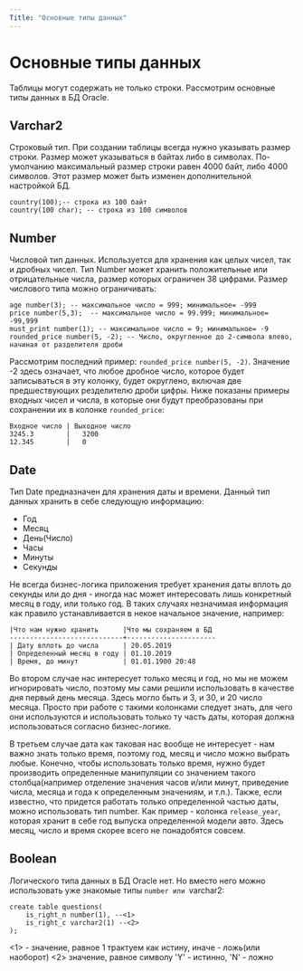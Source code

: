 ```yaml
---
Title: "Основные типы данных"
---
```


# Основные типы данных

Таблицы могут содержать не только строки. Рассмотрим основные типы
данных в БД Oracle.

## Varchar2

Строковый тип. При создании таблицы всегда нужно указывать размер
строки. Размер может указываться в байтах либо в символах. По-умолчанию
максимальный размер строки равен 4000 байт, либо 4000 символов. Этот
размер может быть изменен дополнительной настройкой БД.

    country(100);-- строка из 100 байт
    country(100 char); -- строка из 100 символов

## Number

Числовой тип данных. Используется для хранения как целых чисел, так и
дробных чисел. Тип Number может хранить положительные или отрицательные
числа, размер которых ограничен 38 цифрами. Размер числового типа можно
ограничивать:

    age number(3); -- максимальное число = 999; минимальное= -999
    price number(5,3);  -- максимальное число = 99.999; минимальное= -99,999
    must_print number(1); -- максимальное число = 9; минимальное= -9
    rounded_price number(5, -2); -- Число, округленное до 2-символа влево, начиная от разделителя дроби

Рассмотрим последний пример: `rounded_price number(5, -2)`. Значение -2
здесь означает, что любое дробное число, которое будет записываться в
эту колонку, будет округлено, включая две предшествующих резделителю
дроби цифры. Ниже показаны примеры входных чисел и числа, в которые они
будут преобразованы при сохранении их в колонке `rounded_price`:

    Входное число | Выходное число
    3245.3        |   3200
    12.345        |   0

## Date

Тип Date предназначен для хранения даты и времени. Данный тип данных
хранить в себе следующую информацию:

-   Год
-   Месяц
-   День(Число)
-   Часы
-   Минуты
-   Секунды

Не всегда бизнес-логика приложения требует хранения даты вплоть до
секунды или до дня - иногда нас может интересовать лишь конкретный месяц
в году, или только год. В таких случаях незначимая информация как
правило устанавливается в некое начальное значение, например:

    |Что нам нужно хранить      |Что мы сохраняем в БД
    ----------------------------+----------------------
    | Дату вплоть до числа      | 20.05.2019
    | Определенный месяц в году | 01.10.2019
    | Время, до минут           | 01.01.1900 20:48

Во втором случае нас интересует только месяц и год, но мы не можем
игнорировать число, поэтому мы сами решили использовать в качестве дня
первый день месяца. Здесь могло быть и 3, и 30, и 20 число месяца.
Просто при работе с такими колонками следует знать, для чего они
используются и использовать только ту часть даты, которая должна
использоваться согласно бизнес-логике.

В третьем случае дата как таковая нас вообще не интересует - нам важно
знать только время, поэтому год, месяц и число можно выбрать любые.
Конечно, чтобы использовать только время, нужно будет производить
определенные манипуляции со значением такого столбца(например отделение
значения часов и/или минут, приведение числа, месяца и года к
определенным значениям, и т.п.). Также, если известно, что придется
работать только определенной частью даты, можно использовать тип number.
Как пример - колонка `release_year`, которая хранит в себе год выпуска
определенной модели авто. Здесь месяц, число и время скорее всего не
понадобятся совсем.

## Boolean

Логического типа данных в БД Oracle нет. Но вместо него можно
использовать уже знакомые типы `number или `varchar2:

    create table questions(
        is_right_n number(1), --<1>
        is_right_c varchar2(1) --<2>
    );

\<1> - значение, равное 1 трактуем как истину, иначе - ложь(или
наоборот) \<2> значение, равное символу 'Y' - истинно, 'N' - ложно
